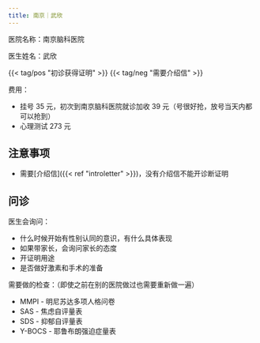 ```yaml
---
title: 南京｜武欣
---
```


医院名称：南京脑科医院

医生姓名：武欣

{{< tag/pos "初诊获得证明" >}} {{< tag/neg "需要介绍信" >}}

费用：

- 挂号 35 元，初次到南京脑科医院就诊加收 39 元（号很好抢，放号当天内都可以抢到）
- 心理测试 273 元

## 注意事项

- 需要[介绍信]({{< ref "introletter" >}})，没有介绍信不能开诊断证明

## 问诊

医生会询问：

- 什么时候开始有性别认同的意识，有什么具体表现
- 如果带家长，会询问家长的态度
- 开证明用途
- 是否做好激素和手术的准备

需要做的检查：（即使之前在别的医院做过也需要重新做一遍）

- MMPI - 明尼苏达多项人格问卷 <!-- - PDQ-4+,人格障碍测试筛查量表 [人格测试]不确定是不是这张表 -->
- SAS - 焦虑自评量表
- SDS - 抑郁自评量表
- Y-BOCS - 耶鲁布朗强迫症量表
